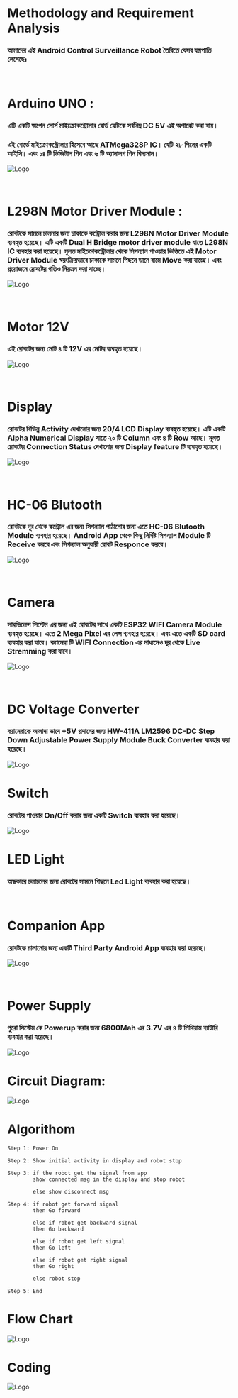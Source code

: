 # Methodology and Requirement Analysis

### আমাদের এই Android Control Surveillance Robot তৈরিতে যেসব যন্ত্রপাতি লেগেছেঃ
<br>

# Arduino UNO :
### এটি একটি অপেন সোর্স মাইক্রোকন্ট্রোলার বোর্ড যেটিকে সর্বনিম্ন DC 5V এই অপারেট করা যায়।

### এই বোর্ডে মাইক্রোকন্ট্রোলার হিসেবে আছে ATMega328P IC। যেটি ২৮ পিনের একটি আইসি। এবং ১৪ টি ডিজিটাল পিন এবং ৬ টি অ্যানালগ পিন বিদ্যমান। 

![Logo](./img/arduino.jpg)

<br>

# L298N Motor Driver Module :
### রোবটকে সামনে চালনার জন্য চাকাকে কন্ট্রোল করার জন্য L298N Motor Driver Module ব্যবহৃত হয়েছে। এটি একটি Dual H Bridge motor driver module যাতে L298N IC ব্যবহার করা হয়েছে। মুলত মাইক্রোকন্ট্রোলার থেকে সিগন্যাল পাওয়ার ভিত্তিতে এই Motor Driver Module স্বয়ংক্রিয়ভাবে চাকাকে সামনে পিছনে ডানে বামে Move করা যাচ্ছে। এবং প্রয়োজনে রোবটের গতিও নিয়ত্রন করা যাচ্ছে।

![Logo](./img/l298n.jpg)

<br>

# Motor 12V
### এই রোবটের জন্য মোট ৪ টি 12V এর মোটর ব্যবহৃত হয়েছে।

![Logo](./img/gearMotor.jpg)

<br>

# Display
### রোবটের বিভিন্ন Activity দেখানোর জন্য 20/4 LCD Display ব্যবহৃত হয়েছে। এটি একটি Alpha Numerical Display যাতে ২০ টি Column এবং ৪ টি Row আছে। মূলত রোবটের Connection Status দেখানোর জন্য Display feature টি ব্যবহৃত হয়েছে। 

![Logo](./img/lcdDisplay.jpg)

<br>

# HC-06 Blutooth
### রোবটকে দূর থেকে কন্ট্রোল এর জন্য সিগন্যাল পাঠানোর জন্য এতে HC-06 Blutooth Module ব্যবহার হয়েছে। Android App থেকে কিছু নির্দিষ্ট সিগন্যাল Module টি Receive করবে এবং সিগন্যাল অনুযায়ী রোবট Responce করবে।

![Logo](./img/hc06.jpg)

<br>

# Camera
### সারভিলেন্স সিস্টেম এর জন্য এই রোবটের সাথে একটি ESP32 WIFI Camera Module ব্যবহৃত হয়েছে। এতে 2 Mega Pixel এর লেন্স ব্যবহার হয়েছে। এবং এতে একটি SD card ব্যবহার করা যাবে। ক্যামেরা টি WIFI Connection এর মাধ্যমেও দূর থেকে Live Stremming করা যাবে। 

![Logo](./img/esp32.jpg)

<br>


# DC Voltage Converter
### ক্যামেরাকে আলাদা ভাবে +5V প্রদানের জন্য HW-411A LM2596 DC-DC Step Down Adjustable Power Supply Module Buck Converter ব্যবহার করা হয়েছে।

![Logo](./img/dctodc.jpg)


# Switch
### রোবটের পাওয়ার On/Off করার জন্য একটি Switch ব্যবহার করা হয়েছে।

![Logo](./img/switch.jpg)


# LED Light
### অন্ধকারে চলাচলের জন্য রোবটের সামনে পিছনে Led Light ব্যবহার করা হয়েছে।

<br>

# Companion App
### রোবটকে চালানোর জন্য একটি Third Party Android App ব্যবহার করা হয়েছে।

![Logo](./img/app_screen.jpg)

<br>

# Power Supply
### পুরো সিস্টেম কে Powerup করার জন্য 6800Mah এর 3.7V এর ৪ টি লিথিয়াম ব্যাটারি ব্যবহার করা হয়েছে।

![Logo](./img/lithium.jpg)

# Circuit Diagram:

![Logo](https://raw.githubusercontent.com/rameem2003/Republic-of-Legends/main/assets/robot_car_circuit/RobotCar.SVG)

# Algorithom
```
Step 1: Power On

Step 2: Show initial activity in display and robot stop

Step 3: if the robot get the signal from app
        show connected msg in the display and stop robot

        else show disconnect msg

Step 4: if robot get forward signal
        then Go forward

        else if robot get backward signal
        then Go backward

        else if robot get left signal
        then Go left

        else if robot get right signal
        then Go right

        else robot stop

Step 5: End

```
# Flow Chart
![Logo](./img/flowchart.jpg)

# Coding
![Logo](./img/codeSS.png)




